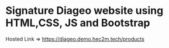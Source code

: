 # Signature Diageo website using HTML,CSS, JS and Bootstrap 
Hosted Link => https://diageo.demo.hec2m.tech/products
